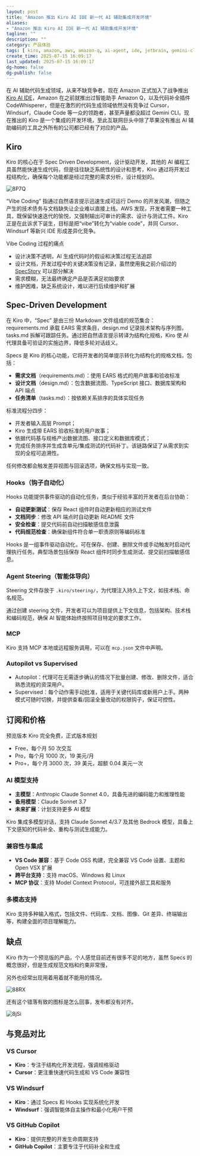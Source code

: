 ```yaml
---
layout: post
title: "Amazon 推出 Kiro AI IDE 新一代 AI 辅助集成开发环境"
aliases:
- "Amazon 推出 Kiro AI IDE 新一代 AI 辅助集成开发环境"
tagline: ""
description: ""
category: 产品体验
tags: [ kiro, amazon, aws, amazon-q, ai-agent, ide, jetbrain, gemini-cli]
create_time: 2025-07-15 16:09:17
last_updated: 2025-07-15 16:09:17
dg-home: false
dg-publish: false
---
```


在 AI 辅助代码生成领域，从来不缺竞争者，现在 Amazon 正式加入了战争推出 [Kiro AI IDE](https://kiro.dev/)，Amazon 在之前就推出过智能助手 Amazon Q，以及代码补全插件 CodeWhisperer，但是在激烈的代码生成领域依然没有竞争过 Cursor，Windsurf，Claude Code 等一众的领跑者，甚至声量都没超过 Gemini CLI。现在推出的 Kiro 是一个集成的开发环境，至此互联网巨头中除了苹果没有推出 AI 辅助编码的工具之外所有的公司都已经有了对应的产品。

## Kiro

Kiro 的核心在于 Spec Driven Development，设计驱动开发，其他的 AI 编程工具虽然能快速生成代码，但是往往缺乏系统性的设计和思考，Kiro 通过将开发过程结构化，确保每个功能都是经过完整的需求分析，设计规划的。

![8P7Q](https://photo.einverne.info/images/2025/07/15/8P7Q.png)

“Vibe Coding” 指通过自然语言提示迅速生成可运行 Demo 的开发风潮，但随之产生的技术债务与文档缺失让企业难以直接上线。AWS 发现，开发者需要一种工具，既保留快速迭代的愉悦，又强制输出可审计的需求、设计与测试工件。Kiro 正是在此诉求下诞生，目标是把“vibe”转化为“viable code”，并同 Cursor、Windsurf 等新兴 IDE 形成差异化竞争。

Vibe Coding 过程的痛点

- 设计决策不透明，AI 生成代码时的假设和决策过程无法追踪
- 设计文档，开发过程中的关键决策没有记录，虽然使用我之前介绍过的 [SpecStory](https://blog.einverne.info/post/2025/06/specstory-save-ai-chat-history.html) 可以部分解决
- 需求模糊，无法最终确定产品是否满足初始要求
- 维护困难，缺乏系统设计，难以进行后续维护和扩展

## Spec-Driven Development

在 Kiro 中，“Spec” 是由三份 Markdown 文件组成的规范集合：requirements.md 承载 EARS 需求条目，design.md 记录技术架构与序列图，tasks.md 拆解可跟踪任务。通过把自然语言提示转译为结构化规格，Kiro 使 AI 代理具备可验证的实施边界，降低多轮对话歧义。

Specs 是 Kiro 的核心功能，它将开发者的简单提示转化为结构化的规格文档，包括：

- **需求文档**（requirements.md）：使用 EARS 格式的用户故事和验收标准
- **设计文档**（design.md）：包含数据流图、TypeScript 接口、数据库架构和 API 端点
- **任务清单**（tasks.md）：按依赖关系排序的具体实现任务

标准流程分四步：

- 开发者输入高层 Prompt；
- Kiro 生成带 EARS 验收标准的用户故事；
- 依据代码基与规格产出数据流图、接口定义和数据库模式；
- 完成任务排序并生成含单元/集成测试的代码补丁。该链路保证了从需求到实现的全程可追溯性。

任何修改都会触发差异视图与回滚选项，确保文档与实现一致。

### Hooks（钩子自动化）

Hooks 功能提供事件驱动的自动化任务，类似于经验丰富的开发者在后台协助：

- **自动更新测试**：保存 React 组件时自动更新相应的测试文件
- **文档同步**：修改 API 端点时自动更新 README 文件
- **安全检查**：提交代码前自动扫描敏感信息泄露
- **代码规范检查**：确保新组件符合单一职责原则等编码标准

Hooks 是一组事件驱动自动化，可在保存、创建、删除文件或手动触发时启动代理执行任务。典型场景包括保存 React 组件时同步生成测试、提交前扫描敏感信息。

### Agent Steering（智能体导向）

Steering 文件存放于 `.kiro/steering/`，为代理注入持久上下文，如技术栈、命名规范。

通过创建 steering 文件，开发者可以为项目提供上下文信息，包括架构、技术栈和编码规范，确保 AI 智能体始终按照项目特定的要求工作。

### MCP

Kiro 支持 MCP 本地或远程服务调用，可以在 `mcp.json` 文件中声明。

### Autopilot vs Supervised

- Autopilot：代理可在无需逐步确认的情况下批量创建、修改、删除文件，适合熟悉流程的资深用户。
- Supervised：每个动作需手动批准，适用于关键代码库或新用户上手。两种模式可随时切换，并提供查看/回滚全量改动的权限钩子，保证可控性。

## 订阅和价格

预览版本 Kiro 完全免费，正式版本规划

- Free，每个月 50 次交互
- Pro，每个月 1000 次，19 美元/月
- Pro+，每个月 3000 次，39 美元，超额 0.04 美元一次

### AI 模型支持

- **主模型**：Anthropic Claude Sonnet 4.0，具备先进的编码能力和推理性能
- **备用模型**：Claude Sonnet 3.7
- **未来扩展**：计划支持更多 AI 模型

Kiro 集成多模型对话，支持 Claude Sonnet 4/3.7 及其他 Bedrock 模型，具备上下文感知的代码补全、重构与测试生成能力。

### 兼容性与集成

- **VS Code 兼容**：基于 Code OSS 构建，完全兼容 VS Code 设置、主题和 Open VSX 扩展
- **跨平台支持**：支持 macOS、Windows 和 Linux
- **MCP 协议**：支持 Model Context Protocol，可连接外部工具和服务

### 多模态支持

Kiro 支持多种输入格式，包括文件、代码库、文档、图像、Git 差异、终端输出等，构建全面的项目理解能力。

## 缺点

Kiro 作为一个预览版的产品，个人感觉目前还有很多不足的地方，虽然 Specs 的概念很好，但是生成规范文档和约束非常慢，

另外也经常出现用着用着就不能用的情况。

![88RX](https://photo.einverne.info/images/2025/07/16/88RX.png)

还有这个错落有致的图标是怎么回事，发布都没有对齐。

![8jSi](https://photo.einverne.info/images/2025/07/16/8jSi.png)

## 与竞品对比

### VS Cursor

- **Kiro**：专注于结构化开发流程，强调规格驱动
- **Cursor**：更注重快速代码生成和 VS Code 兼容性

### VS Windsurf

- **Kiro**：通过 Specs 和 Hooks 实现系统化开发
- **Windsurf**：强调智能体自主操作和最小化用户干预

### VS GitHub Copilot

- **Kiro**：提供完整的开发生命周期支持
- **GitHub Copilot**：主要专注于代码补全和生成

